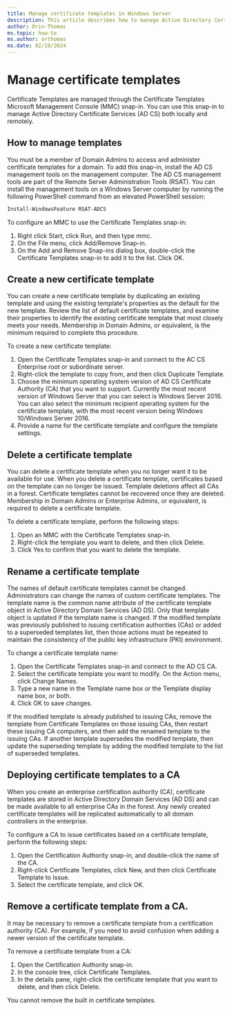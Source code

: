 ```yaml
---
title: Manage certificate templates in Windows Server
description: This article describes how to manage Active Directory Certificate Services certificate templates in Windows Server.
author: Orin-Thomas
ms.topic: how-to
ms.author: orthomas
ms.date: 02/18/2024
---
```


# Manage certificate templates

Certificate Templates are managed through the Certificate Templates Microsoft Management Console (MMC) snap-in. You can use this snap-in to manage Active Directory Certificate Services (AD CS) both locally and remotely. 

## How to manage templates

You must be a member of Domain Admins to access and administer certificate templates for a domain. To add this snap-in, install the AD CS management tools on the management computer. The AD CS management tools are part of the Remote Server Administration Tools (RSAT). You can install the management tools on a Windows Server computer by running the following PowerShell command from an elevated PowerShell session:

```powershell
Install-WindowsFeature RSAT-ADCS
```

To configure an MMC to use the Certificate Templates snap-in:

1. Right click Start, click Run, and then type mmc.
1. On the File menu, click Add/Remove Snap-in.
1. On the Add and Remove Snap-ins dialog box, double-click the Certificate Templates snap-in to add it to the list. Click OK.

## Create a new certificate template

You can create a new certificate template by duplicating an existing template and using the existing template's properties as the default for the new template. Review the list of default certificate templates, and examine their properties to identify the existing certificate template that most closely meets your needs. Membership in Domain Admins, or equivalent, is the minimum required to complete this procedure.

To create a new certificate template:

1. Open the Certificate Templates snap-in and connect to the AC CS Enterprise root or subordinate server.
1. Right-click the template to copy from, and then click Duplicate Template.
1. Choose the minimum operating system version of AD CS Certificate Authority (CA) that you want to support. Currently the most recent version of Windows Server that you can select is Windows Server 2016. You can also select the minimum recipient operating system for the certificate template, with the most recent version being Windows 10/Windows Server 2016.
1. Provide a name for the certificate template and configure the template settings.
 
## Delete a certificate template

You can delete a certificate template when you no longer want it to be available for use. When you delete a certificate template, certificates based on the template can no longer be issued. Template deletions affect all CAs in a forest. Certificate templates cannot be recovered once they are deleted. Membership in Domain Admins or Enterprise Admins, or equivalent, is required to delete a certificate template.

To delete a certificate template, perform the following steps:

1. Open an MMC with the Certificate Templates snap-in.
1. Right-click the template you want to delete, and then click Delete.
1. Click Yes to confirm that you want to delete the template.

## Rename a certificate template

The names of default certificate templates cannot be changed. Administrators can change the names of custom certificate templates. The template name is the common name attribute of the certificate template object in Active Directory Domain Services (AD DS). Only that template object is updated if the template name is changed. If the modified template was previously published to issuing certification authorities (CAs) or added to a superseded templates list, then those actions must be repeated to maintain the consistency of the public key infrastructure (PKI) environment.

To change a certificate template name:

1. Open the Certificate Templates snap-in and connect to the AD CS CA.
1. Select the certificate template you want to modify. On the Action menu, click Change Names.
1. Type a new name in the Template name box or the Template display name box, or both.
1. Click OK to save changes.

If the modified template is already published to issuing CAs, remove the template from Certificate Templates on those issuing CAs, then restart these issuing CA computers, and then add the renamed template to the issuing CAs. If another template supersedes the modified template, then update the superseding template by adding the modified template to the list of superseded templates.

## Deploying certificate templates to a CA

When you create an enterprise certification authority (CA), certificate templates are stored in Active Directory Domain Services (AD DS) and can be made available to all enterprise CAs in the forest. Any newly created certificate templates will be replicated automatically to all domain controllers in the enterprise.

To configure a CA to issue certificates based on a certificate template, perform the following steps:

1. Open the Certification Authority snap-in, and double-click the name of the CA.
1. Right-click Certificate Templates, click New, and then click Certificate Template to Issue.
1. Select the certificate template, and click OK.

## Remove a certificate template from a CA.

It may be necessary to remove a certificate template from a certification authority (CA). For example, if you need to avoid confusion when adding a newer version of the certificate template. 

To remove a certificate template from a CA:

1. Open the Certification Authority snap-in.
1. In the console tree, click Certificate Templates.
1. In the details pane, right-click the certificate template that you want to delete, and then click Delete.

You cannot remove the built in certificate templates.
